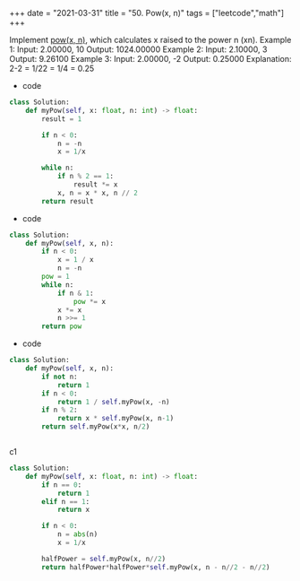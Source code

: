 +++
date = "2021-03-31"
title = "50. Pow(x, n)"
tags = ["leetcode","math"]
+++



Implement [pow(x, n)](http://www.cplusplus.com/reference/valarray/pow/), which calculates x raised to the power n (xn).
Example 1:
Input: 2.00000, 10 Output: 1024.00000 
Example 2:
Input: 2.10000, 3 Output: 9.26100 
Example 3:
Input: 2.00000, -2 Output: 0.25000 Explanation: 2-2 = 1/22 = 1/4 = 0.25

- code
```py
class Solution:
    def myPow(self, x: float, n: int) -> float:
        result = 1

        if n < 0:
            n = -n
            x = 1/x

        while n:
            if n % 2 == 1:
                result *= x
            x, n = x * x, n // 2
        return result

```
- code
```py
class Solution:
    def myPow(self, x, n):
        if n < 0:
            x = 1 / x
            n = -n
        pow = 1
        while n:
            if n & 1:
                pow *= x
            x *= x
            n >>= 1
        return pow

```
- code
```py
class Solution:
    def myPow(self, x, n):
        if not n:
            return 1
        if n < 0:
            return 1 / self.myPow(x, -n)
        if n % 2:
            return x * self.myPow(x, n-1)
        return self.myPow(x*x, n/2)



```
c1
```py
class Solution:
    def myPow(self, x: float, n: int) -> float:
        if n == 0:
            return 1
        elif n == 1:
            return x

        if n < 0:
            n = abs(n)
            x = 1/x

        halfPower = self.myPow(x, n//2)
        return halfPower*halfPower*self.myPow(x, n - n//2 - n//2)
```
